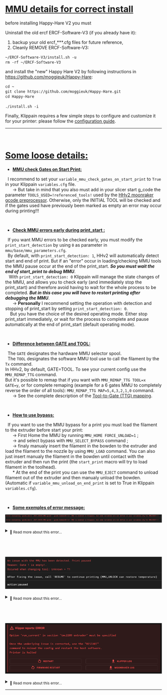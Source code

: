 # <u>**MMU details for correct install**</u>
before installing Happy-Hare V2 you must

Uninstall the old ercf ERCF-Software-V3 (if you already have it):
1. backup your old ercf_***.cfg files for future reference,
1. Cleanly REMOVE ERCF-Software-V3:
```
~/ERCF-Software-V3/install.sh -u
rm -rf ~/ERCF-Software-V3
```

and install the "new" Happy Hare V2 by following instructions in https://github.com/moggieuk/Happy-Hare:
```
cd ~
git clone https://github.com/moggieuk/Happy-Hare.git
cd Happy-Hare

./install.sh -i
```

Finally, Klippain requires a few simple steps to configure and customize it for your printer: please follow the [configuration guide](./configuration.md).

----
‎ 
# <u>**Some loose details:**</u>

- <u>**MMU check Gates on Start Print:**</u>

&nbsp;&nbsp;I recommend to set your `variable_mmu_check_gates_on_start_print` to `True` in your Klippain `variables.cfg` file.  
&nbsp;&nbsp;&nbsp;&nbsp;&nbsp;&nbsp;-> But take in mind that you also must add in your slicer start g_code the parameter `TOOLS_USED=!referenced_tools!` used by the [HHv2 moonraker gcode preprocessor](https://github.com/moggieuk/Happy-Hare/blob/main/doc/gcode_preprocessing.md). Otherwise, only the INITIAL TOOL will be checked and if the gates used have previously been marked as empty an error may occur during printing!!!

‎ 

- <u>**Check MMU errors early during print_start :**</u>

&nbsp;&nbsp;If you want MMU errors to be checked early, you must modify the `print_start_detection` by using `0` as parameter in `mmu/base/mmu_parameters.cfg`.  
&nbsp;&nbsp;By default, with `print_start_detection: 1`, HHv2 will automatically detect start and end of print. But if an "error" occur in loading/checking MMU tools the MMU pause occur at the end of the print_start. ***So you must wait the end of start_print to debug MMU***.  
&nbsp;&nbsp; With `print_start_detection: 0` Klippain will manage the state changes of the MMU, and allows you to check early (and immediately stop the print_start) and therefore avoid having to wait for the whole process to be completed. ***But in this case you will have to restart printing after debugging the MMU***.  
&nbsp;&nbsp;&nbsp;&nbsp;&nbsp;&nbsp;-> **Personally** I recommend setting the operation with detection and stopping of print_start by setting `print_start_detection: 0`.  
&nbsp;&nbsp;&nbsp;&nbsp;But you have the choice of the desired operating mode. Either stop print_start immediately, or wait for the process to complete and pause automatically at the end of print_start (default operating mode).

‎ 

- <u>**Difference between GATE and TOOL:**</u>

&nbsp;&nbsp;The `GATE` designates the hardware MMU selector spool.  
&nbsp;&nbsp;The `TOOL` designates the software MMU tool use to call the filament by the `Tx` command.  
In HHv2, by default, GATE=TOOL. To see your current config use the `MMU_REMAP_TTG` command.  
But it's possible to remap that if you want with `MMU_REMAP_TTG TOOL=x GATE=y`, or for complete remaping (example for a 6 gates MMU to completely reverse the order of all tools): `MMU_REMAP_TTG MAP=5,4,3,2,1,0` command.  
&nbsp;&nbsp;&nbsp;&nbsp;&nbsp;&nbsp;-> See the complete description of the [Tool-to-Gate (TTG) mapping](https://github.com/moggieuk/Happy-Hare/blob/main/README.md#3-tool-to-gate-ttg-mapping).

‎ 

- <u>**How to use bypass:**</u>

&nbsp;&nbsp;If you want to use the MMU bypass for a print you must load the filament to the extruder before start your print:  
&nbsp;&nbsp;&nbsp;&nbsp;&nbsp;&nbsp;-> First Home the MMU by running `MMU_HOME FORCE_UNLOAD=1` ;  
&nbsp;&nbsp;&nbsp;&nbsp;&nbsp;&nbsp;-> and select bypass with `MMU_SELECT_BYPASS` command ;  
&nbsp;&nbsp;&nbsp;&nbsp;&nbsp;&nbsp;-> finaly manualy insert the filament in the bowden to the extruder and load the filament to the nozzle by using `MMU_LOAD` command. You can also just insert manualy the filament in the bowden until contact with the extruder and then run the print (the `start_print` macro will try to load filament in the toolhead).  
&nbsp;&nbsp;&nbsp;&nbsp;&nbsp;&nbsp;* At the end of the print you can use the `MMU_EJECT` command to unload filament out of the extruder and then manualy unload the bowden. (Automatic if `variable_mmu_unload_on_end_print` is set to True in Klippain `variables.cfg`).

‎ 

- <u>**Some exemples of error message:**</u>

![img](images/mmu/check_mmu_variables.png)  
<details>
<summary><sub>🔸 Read more about this error...</sub></summary>

&nbsp;&nbsp;If you have this message at bootup in the console you must check your Klippain variables in `variables.cfg` !!! 

    - variable_mmu_force_homing_in_start_print: True or False
    - variable_mmu_unload_on_cancel_print: True or False
    - variable_mmu_unload_on_end_print: True or False
    - variable_mmu_check_gates_on_start_print: True or False

</details>

‎ 
----
![img](images/mmu/HHv2emptygate.png)  
<details>
<summary><sub>🔸 Read more about this error...</sub></summary>

&nbsp;&nbsp;If the gate is "correctly" loaded and this error appears, this is generally due to the fact that the gate was previously marked as empty and its state has not been updated.
To correct during print for example you can use the command: `MMU_GATE_MAP GATE=1 AVAILABLE=1` (adapt for your GATE number...)

&nbsp;&nbsp;A good practice is to check the gates state after make changes in filaments with the command `MMU_GATE_MAP` to be sure all your setup is correct.  
The command `MMU_CHECK_GATE` can update the MAP for all MMU gates. But you can also use for exemple `MMU_CHECK_GATE TOOLS=0,2,5` to check and update only tools 0, 2 and 5 or `MMU_CHECK_GATE GATES=0,2,5` to check and update only gates 0, 2 and 5.

</details>

‎ 
----
![img](images/mmu/HHv2_error_tmc.png)  
<details>
<summary><sub>🔸 Read more about this error...</sub></summary>

&nbsp;&nbsp;After installing HHv2 or upgrade it if you have this error, you must check and modify your Klippain `mcu.cfg` file to uncomment the correct line in the EXTRUDER DRIVER section:

![img](images/mmu/HHv2_mcu_tmc.png)

</details>

----